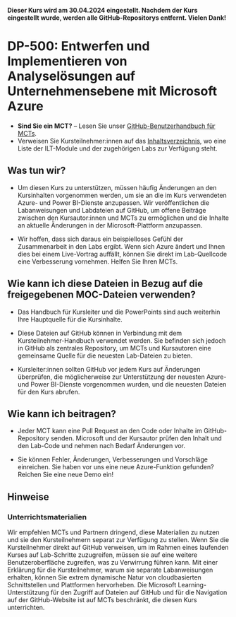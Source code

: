 **Dieser Kurs wird am **30.04.2024** eingestellt.  Nachdem der Kurs eingestellt wurde, werden alle GitHub-Repositorys entfernt. Vielen Dank!**

# DP-500: Entwerfen und Implementieren von Analyselösungen auf Unternehmensebene mit Microsoft Azure

- **Sind Sie ein MCT?** – Lesen Sie unser [GitHub-Benutzerhandbuch für MCTs](https://microsoftlearning.github.io/MCT-User-Guide/).
- Verweisen Sie Kursteilnehmer:innen auf das [Inhaltsverzeichnis](https://microsoftlearning.github.io/DP-500-Azure-Data-Analyst/), wo eine Liste der ILT-Module und der zugehörigen Labs zur Verfügung steht.

## Was tun wir?

- Um diesen Kurs zu unterstützen, müssen häufig Änderungen an den Kursinhalten vorgenommen werden, um sie an die im Kurs verwendeten Azure- und Power BI-Dienste anzupassen.  Wir veröffentlichen die Labanweisungen und Labdateien auf GitHub, um offene Beiträge zwischen den Kursautor:innen und MCTs zu ermöglichen und die Inhalte an aktuelle Änderungen in der Microsoft-Plattform anzupassen.

- Wir hoffen, dass sich daraus ein beispielloses Gefühl der Zusammenarbeit in den Labs ergibt. Wenn sich Azure ändert und Ihnen dies bei einem Live-Vortrag auffällt, können Sie direkt im Lab-Quellcode eine Verbesserung vornehmen.  Helfen Sie Ihren MCTs.

## Wie kann ich diese Dateien in Bezug auf die freigegebenen MOC-Dateien verwenden?

- Das Handbuch für Kursleiter und die PowerPoints sind auch weiterhin Ihre Hauptquelle für die Kursinhalte.

- Diese Dateien auf GitHub können in Verbindung mit dem Kursteilnehmer-Handbuch verwendet werden. Sie befinden sich jedoch in GitHub als zentrales Repository, um MCTs und Kursautoren eine gemeinsame Quelle für die neuesten Lab-Dateien zu bieten.

- Kursleiter:innen sollten GitHub vor jedem Kurs auf Änderungen überprüfen, die möglicherweise zur Unterstützung der neuesten Azure- und Power BI-Dienste vorgenommen wurden, und die neuesten Dateien für den Kurs abrufen.

## Wie kann ich beitragen?

- Jeder MCT kann eine Pull Request an den Code oder Inhalte im GitHub-Repository senden. Microsoft und der Kursautor prüfen den Inhalt und den Lab-Code und nehmen nach Bedarf Änderungen vor.

- Sie können Fehler, Änderungen, Verbesserungen und Vorschläge einreichen.  Sie haben vor uns eine neue Azure-Funktion gefunden?  Reichen Sie eine neue Demo ein!

## Hinweise

### Unterrichtsmaterialien

Wir empfehlen MCTs und Partnern dringend, diese Materialien zu nutzen und sie den Kursteilnehmern separat zur Verfügung zu stellen.  Wenn Sie die Kursteilnehmer direkt auf GitHub verweisen, um im Rahmen eines laufenden Kurses auf Lab-Schritte zuzugreifen, müssen sie auf eine weitere Benutzeroberfläche zugreifen, was zu Verwirrung führen kann. Mit einer Erklärung für die Kursteilnehmer, warum sie separate Labanweisungen erhalten, können Sie extrem dynamische Natur von cloudbasierten Schnittstellen und Plattformen hervorheben. Die Microsoft Learning-Unterstützung für den Zugriff auf Dateien auf GitHub und für die Navigation auf der GitHub-Website ist auf MCTs beschränkt, die diesen Kurs unterrichten.
